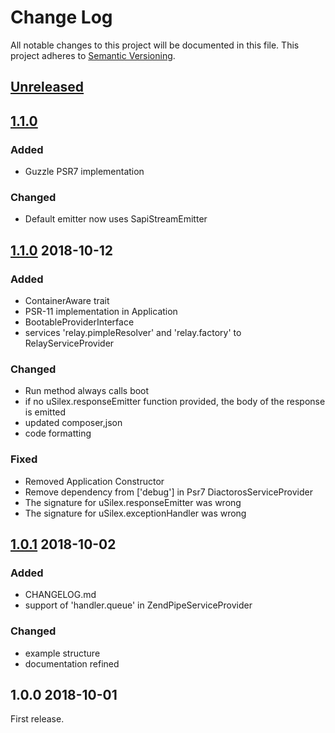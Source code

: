Change Log
===========
All notable changes to this project will be documented in this file.
This project adheres to [Semantic Versioning](http://semver.org/).

## [Unreleased]

## [1.1.0]

### Added

- Guzzle PSR7 implementation

### Changed

- Default emitter now uses SapiStreamEmitter


## [1.1.0] 2018-10-12

### Added

- ContainerAware trait
- PSR-11 implementation in Application
- BootableProviderInterface
- services 'relay.pimpleResolver' and 'relay.factory' to RelayServiceProvider

### Changed

- Run method always calls boot
- if no uSilex.responseEmitter function provided, the body of the response is emitted
- updated composer,json
- code formatting

### Fixed

- Removed Application Constructor
- Remove dependency from ['debug'] in Psr7 DiactorosServiceProvider
- The signature for uSilex.responseEmitter was wrong
- The signature for uSilex.exceptionHandler  was wrong

## [1.0.1] 2018-10-02

### Added

- CHANGELOG.md
- support of 'handler.queue' in ZendPipeServiceProvider

### Changed

- example structure
- documentation refined


## 1.0.0 2018-10-01

First release. 


[Unreleased]: https://github.com/linkeddatacenter/uSilex/compare/1.2.0...HEAD
[1.2.0]: https://github.com/linkeddatacenter/uSilex/compare/1.2.0...1.1.0
[1.1.0]: https://github.com/linkeddatacenter/uSilex/compare/1.0.1...1.1.0
[1.0.1]: https://github.com/linkeddatacenter/uSilex/compare/1.0.0...1.0.1